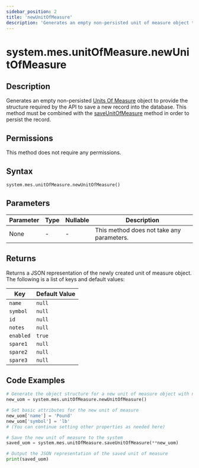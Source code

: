 ```yaml
---
sidebar_position: 2
title: 'newUnitOfMeasure'
description: 'Generates an empty non-persisted unit of measure object to provide the structure to save a new record into the database.'
---
```


# system.mes.unitOfMeasure.newUnitOfMeasure

## Description

Generates an empty non-persisted [Units Of Measure](../../data-model/utility-models/unit-of-measure-model/unit-of-measure) object to provide the structure required by the API
to save a new record into the database. This method must be combined with the [saveUnitOfMeasure](./save-unit-of-measure) method in order to persist the record.

## Permissions

This method does not require any permissions.

## Syntax

```python
system.mes.unitOfMeasure.newUnitOfMeasure()
```

## Parameters

| Parameter | Type | Nullable | Description                               |
| --------- | ---- | -------- | ----------------------------------------- |
| None      | -    | -        | This method does not take any parameters. |

## Returns

Returns a JSON representation of the newly created unit of measure object. The following is a list of keys and default values:

| Key       | Default Value |
| --------- | ------------- |
| `name`    | `null`        |
| `symbol`  | `null`        |
| `id`      | `null`        |
| `notes`   | `null`        |
| `enabled` | `true`        |
| `spare1`  | `null`        |
| `spare2`  | `null`        |
| `spare3`  | `null`        |

## Code Examples

```python
# Generate the object structure for a new unit of measure object with no initial arguments
new_uom = system.mes.unitOfMeasure.newUnitOfMeasure()

# Set basic attributes for the new unit of measure
new_uom['name'] = 'Pound'
new_uom['symbol'] = 'lb'
# (You can continue setting other properties as needed here)

# Save the new unit of measure to the system
saved_uom = system.mes.unitOfMeasure.saveUnitOfMeasure(**new_uom)

# Output the JSON representation of the saved unit of measure
print(saved_uom)
```
